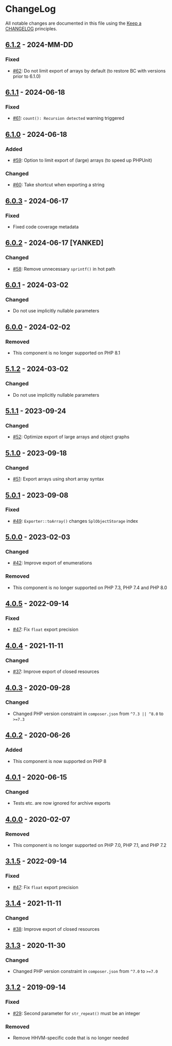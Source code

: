 # ChangeLog

All notable changes are documented in this file using the [Keep a CHANGELOG](https://keepachangelog.com/) principles.

## [6.1.2] - 2024-MM-DD

### Fixed

* [#62](https://github.com/sebastianbergmann/exporter/issues/62): Do not limit export of arrays by default (to restore BC with versions prior to 6.1.0)

## [6.1.1] - 2024-06-18

### Fixed

* [#61](https://github.com/sebastianbergmann/exporter/issues/61): `count(): Recursion detected` warning triggered

## [6.1.0] - 2024-06-18

### Added

* [#59](https://github.com/sebastianbergmann/exporter/pull/59): Option to limit export of (large) arrays (to speed up PHPUnit)

### Changed

* [#60](https://github.com/sebastianbergmann/exporter/pull/60): Take shortcut when exporting a string

## [6.0.3] - 2024-06-17

### Fixed

* Fixed code coverage metadata

## [6.0.2] - 2024-06-17 [YANKED]

### Changed

* [#58](https://github.com/sebastianbergmann/exporter/pull/58): Remove unnecessary `sprintf()` in hot path

## [6.0.1] - 2024-03-02

### Changed

* Do not use implicitly nullable parameters

## [6.0.0] - 2024-02-02

### Removed

* This component is no longer supported on PHP 8.1

## [5.1.2] - 2024-03-02

### Changed

* Do not use implicitly nullable parameters

## [5.1.1] - 2023-09-24

### Changed

* [#52](https://github.com/sebastianbergmann/exporter/pull/52): Optimize export of large arrays and object graphs

## [5.1.0] - 2023-09-18

### Changed

* [#51](https://github.com/sebastianbergmann/exporter/pull/51): Export arrays using short array syntax

## [5.0.1] - 2023-09-08

### Fixed

* [#49](https://github.com/sebastianbergmann/exporter/issues/49): `Exporter::toArray()` changes `SplObjectStorage` index

## [5.0.0] - 2023-02-03

### Changed

* [#42](https://github.com/sebastianbergmann/exporter/pull/42): Improve export of enumerations

### Removed

* This component is no longer supported on PHP 7.3, PHP 7.4 and PHP 8.0

## [4.0.5] - 2022-09-14

### Fixed

* [#47](https://github.com/sebastianbergmann/exporter/pull/47): Fix `float` export precision

## [4.0.4] - 2021-11-11

### Changed

* [#37](https://github.com/sebastianbergmann/exporter/pull/37): Improve export of closed resources

## [4.0.3] - 2020-09-28

### Changed

* Changed PHP version constraint in `composer.json` from `^7.3 || ^8.0` to `>=7.3`

## [4.0.2] - 2020-06-26

### Added

* This component is now supported on PHP 8

## [4.0.1] - 2020-06-15

### Changed

* Tests etc. are now ignored for archive exports

## [4.0.0] - 2020-02-07

### Removed

* This component is no longer supported on PHP 7.0, PHP 7.1, and PHP 7.2

## [3.1.5] - 2022-09-14

### Fixed

* [#47](https://github.com/sebastianbergmann/exporter/pull/47): Fix `float` export precision

## [3.1.4] - 2021-11-11

### Changed

* [#38](https://github.com/sebastianbergmann/exporter/pull/38): Improve export of closed resources

## [3.1.3] - 2020-11-30

### Changed

* Changed PHP version constraint in `composer.json` from `^7.0` to `>=7.0`

## [3.1.2] - 2019-09-14

### Fixed

* [#29](https://github.com/sebastianbergmann/exporter/pull/29): Second parameter for `str_repeat()` must be an integer

### Removed

* Remove HHVM-specific code that is no longer needed

[6.1.2]: https://github.com/sebastianbergmann/exporter/compare/6.1.1...main
[6.1.1]: https://github.com/sebastianbergmann/exporter/compare/6.1.0...6.1.1
[6.1.0]: https://github.com/sebastianbergmann/exporter/compare/6.0.3...6.1.0
[6.0.3]: https://github.com/sebastianbergmann/exporter/compare/fe0dca49a60d34440e2f086951952dd13aa9a5d2...6.0.3
[6.0.2]: https://github.com/sebastianbergmann/exporter/compare/6.0.1...fe0dca49a60d34440e2f086951952dd13aa9a5d2
[6.0.1]: https://github.com/sebastianbergmann/exporter/compare/6.0.0...6.0.1
[6.0.0]: https://github.com/sebastianbergmann/exporter/compare/5.1...6.0.0
[5.1.2]: https://github.com/sebastianbergmann/exporter/compare/5.1.1...5.1.2
[5.1.1]: https://github.com/sebastianbergmann/exporter/compare/5.1.0...5.1.1
[5.1.0]: https://github.com/sebastianbergmann/exporter/compare/5.0.1...5.1.0
[5.0.1]: https://github.com/sebastianbergmann/exporter/compare/5.0.0...5.0.1
[5.0.0]: https://github.com/sebastianbergmann/exporter/compare/4.0.5...5.0.0
[4.0.5]: https://github.com/sebastianbergmann/exporter/compare/4.0.4...4.0.5
[4.0.4]: https://github.com/sebastianbergmann/exporter/compare/4.0.3...4.0.4
[4.0.3]: https://github.com/sebastianbergmann/exporter/compare/4.0.2...4.0.3
[4.0.2]: https://github.com/sebastianbergmann/exporter/compare/4.0.1...4.0.2
[4.0.1]: https://github.com/sebastianbergmann/exporter/compare/4.0.0...4.0.1
[4.0.0]: https://github.com/sebastianbergmann/exporter/compare/3.1.2...4.0.0
[3.1.5]: https://github.com/sebastianbergmann/exporter/compare/3.1.4...3.1.5
[3.1.4]: https://github.com/sebastianbergmann/exporter/compare/3.1.3...3.1.4
[3.1.3]: https://github.com/sebastianbergmann/exporter/compare/3.1.2...3.1.3
[3.1.2]: https://github.com/sebastianbergmann/exporter/compare/3.1.1...3.1.2
